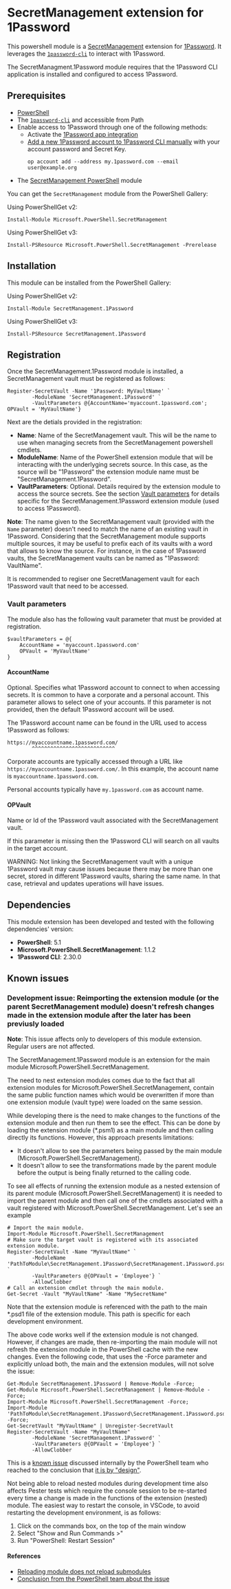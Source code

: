 # SecretManagement extension for 1Password

This powershell module is a
[SecretManagement](https://github.com/PowerShell/SecretManagement)
extension for
[1Password](https://1password.com/).
It leverages the [`1password-cli`](https://support.1password.com/command-line/)
to interact with 1Password.

The SecretManagment.1Password module requires that the 1Password CLI application is installed and configured to access 1Password.

## Prerequisites

* [PowerShell](https://github.com/PowerShell/PowerShell)
* The [`1password-cli`](https://support.1password.com/command-line/) and accessible from Path
* Enable access to 1Password through one of the following methods:
  * Activate the [1Password app integration](https://developer.1password.com/docs/cli/app-integration/)
  * [Add a new 1Password account to 1Password CLI manually](https://developer.1password.com/docs/cli/reference/management-commands/account#account-add) with your account password and Secret Key.
    ```pwsh
    op account add --address my.1password.com --email user@example.org
    ```
* The [SecretManagement PowerShell](https://github.com/PowerShell/SecretManagement) module

You can get the `SecretManagement` module from the PowerShell Gallery:

Using PowerShellGet v2:

```pwsh
Install-Module Microsoft.PowerShell.SecretManagement
```

Using PowerShellGet v3:

```pwsh
Install-PSResource Microsoft.PowerShell.SecretManagement -Prerelease
```
## Installation

This module can be installed from the PowerShell Gallery:

Using PowerShellGet v2:

```pwsh
Install-Module SecretManagement.1Password
```

Using PowerShellGet v3:

```pwsh
Install-PSResource SecretManagement.1Password
```

## Registration

Once the SecretManagement.1Password module is installed, a SecretManagement vault must be registered as follows:

```pwsh
Register-SecretVault -Name '1Password: MyVaultName' `
        -ModuleName 'SecretManagement.1Password' `
        -VaultParameters @{AccountName='myaccount.1password.com'; OPVault = 'MyVaultName'}
```
Next are the detials provided in the registration:
* **Name**: Name of the SecretManagement vault. This will be the name to use when managing secrets from the SecretManagement powershell cmdlets.
* **ModuleName**: Name of the PowerShell extension module that will be interacting with the underlyging secrets source. In this case, as the source will be "1Password" the extension module name must be "SecretManagement.1Password".
* **VaultParameters**: Optional. Details required by the extension module to access the source secrets. See the section [Vault parameters](#Vault-parameters) for details specific for the SecretManagement.1Password extension module (used to access 1Password).

**Note**: The name given to the SecretManagement vault (provided with the `Name` parameter) doesn't need to match the name of an existing vault in 1Password. Considering that the SecretManagement module supports multiple sources, it may be useful to prefix each of its vaults with a word that allows to know the source. For instance, in the case of 1Password vaults, the SecretManagement vaults can be named as "1Password: VaultName".

It is recommended to regiser one SecretManagement vault for each 1Password vault that need to be accessed.


### Vault parameters

The module also has the following vault parameter that must be provided at registration.

```pwsh
$vaultParameters = @{
    AccountName = 'myaccount.1password.com'
    OPVault = 'MyVaultName'
}
```

#### AccountName

Optional. Specifies what 1Password account to connect to when accessing secrets. It is common to have a corporate and a personal account. This parameter allows to select one of your accounts. If this parameter is not provided, then the default 1Password account will be used.

The 1Password account name can be found in the URL used to access 1Password as follows:

```
https://myaccountname.1password.com/
        ^^^^^^^^^^^^^^^^^^^^^^^^^^^
```
Corporate accounts are typically accessed through a URL like `https://myaccountname.1password.com/`. In this example, the account name is `myaccountname.1password.com`.

Personal accounts typically have `my.1password.com` as account name.

#### OPVault

Name or Id of the 1Password vault associated with the SecretManagement vault.

If this parameter is missing then the 1Password CLI will search on all vaults in the target account. 

WARNING: Not linking the SecretManagement vault with a unique 1Password vault may cause issues because there may be more than one secret, stored in different 1Password vaults, sharing the same name. In that case, retrieval and updates uperations will have issues.

## Dependencies

This module extension has been developed and tested with the following dependencies' version:
* **PowerShell**: 5.1
* **Microsoft.PowerShell.SecretManagement**: 1.1.2
* **1Password CLI**: 2.30.0

## Known issues

### Development issue: Reimporting the extension module (or the parent SecretManagement module) doesn't refresh changes made in the extension module after the later has been previusly loaded

**Note**: This issue affects only to developers of this module extension. Regular users are not affected.

The SecretManagement.1Password module is an extension for the main module Microsoft.PowerShell.SecretManagement.

The need to nest extension modules comes due to the fact that all extension modules for Microsoft.PowerShell.SecretManagement, contain the same public function names which would be overwritten if more than one extension module (vault type) were loaded on the same session.

While developing there is the need to make changes to the functions of the extension module and then run them to see the effect. This can be done by loading the extension module (*.psm1) as a main module and then calling directly its functions. However, this approach presents limitations:

- It doesn't allow to see the parameters being passed by the main module (Microsoft.PowerShell.SecretManagement).
- It doesn't allow to see the transformations made by the parent module before the output is being finally returned to the calling code.

To see all effects of running the extension module as a nested extension of its parent module (Microsoft.PowerShell.SecretManagement) it is needed to import the parent module and then call one of the cmdlets associated with a vault registered with Microsoft.PowerShell.SecretManagement. Let's see an example

```pwsh
# Import the main module.
Import-Module Microsoft.PowerShell.SecretManagement
# Make sure the target vault is registered with its associated extension module.
Register-SecretVault -Name "MyVaultName" `
        -ModuleName 'PathToModule\SecretManagement.1Password\SecretManagement.1Password.psd1' `
        -VaultParameters @{OPVault = 'Employee'} `
        -AllowClobber
# Call an extension cmdlet through the main module.
Get-Secret -Vault "MyVaultName" -Name "MySecretName"
```
Note that the extension module is referenced with the path to the main *.psd1 file of the extension module. This path is specific for each development environment.

The above code works well if the extension module is not changed. However, if changes are made, then re-importing the main module will not refresh the extension module in the PowerShell cache with the new changes. Even the following code, that uses the -Force parameter and explicitly unload both, the main and the extension modules, will not solve the issue:

```pwsh
Get-Module SecretManagement.1Password | Remove-Module -Force;
Get-Module Microsoft.PowerShell.SecretManagement | Remove-Module -Force;
Import-Module Microsoft.PowerShell.SecretManagement -Force;
Import-Module 'PathToModule\SecretManagement.1Password\SecretManagement.1Password.psd1' -Force;
Get-SecretVault "MyVaultName" | Unregister-SecretVault
Register-SecretVault -Name "MyVaultName" `
        -ModuleName 'SecretManagement.1Password' `
        -VaultParameters @{OPVault = 'Employee'} `
        -AllowClobber
```
This is a [known issue](https://github.com/PowerShell/PowerShell/issues/2505#issuecomment-263105859) discussed internally by the PowerShell team who reached to the conclusion that [it is by "design"](https://github.com/PowerShell/PowerShell/issues/2505#issuecomment-902325128).

Not being able to reload nested modules during development time also affects Pester tests which require the console session to be re-started every time a change is made in the functions of the extension (nested) module. The easiest way to restart the console, in VSCode, to avoid restarting the development environment, is as follows:
1. Click on the commands box, on the top of the main window
1. Select "Show and Run Commands >"
1. Run "PowerShell: Restart Session"

#### References

- [Reloading module does not reload submodules](https://github.com/PowerShell/PowerShell/issues/2505#issuecomment-263105859)
- [Conclusion from the PowerShell team about the issue](https://github.com/PowerShell/PowerShell/issues/2505#issuecomment-902325128)